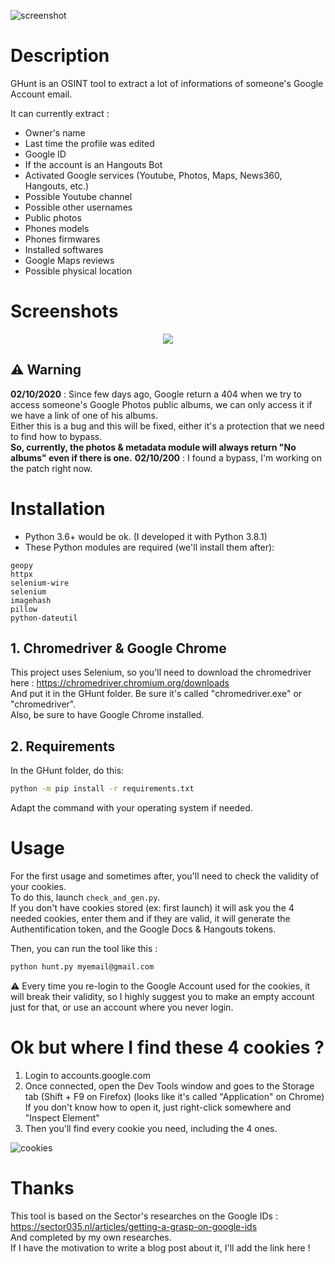 ![screenshot](https://files.catbox.moe/8a5nzs.png)

# Description
GHunt is an OSINT tool to extract a lot of informations of someone's Google Account email.

It can currently extract :
- Owner's name
- Last time the profile was edited
- Google ID
- If the account is an Hangouts Bot
- Activated Google services (Youtube, Photos, Maps, News360, Hangouts, etc.)
- Possible Youtube channel
- Possible other usernames
- Public photos
- Phones models
- Phones firmwares
- Installed softwares
- Google Maps reviews
- Possible physical location

# Screenshots
<p align="center">
  <img src="https://files.catbox.moe/2zb1z9.png">
</p>

## ⚠️ Warning
**02/10/2020** : Since few days ago, Google return a 404 when we try to access someone's Google Photos public albums, we can only access it if we have a link of one of his albums.\
Either this is a bug and this will be fixed, either it's a protection that we need to find how to bypass.\
**So, currently, the photos & metadata module will always return "No albums" even if there is one.**
**02/10/200** : I found a bypass, I'm working on the patch right now.

# Installation
- Python 3.6+ would be ok. (I developed it with Python 3.8.1)
- These Python modules are required (we'll install them after):
```
geopy
httpx
selenium-wire
selenium
imagehash
pillow
python-dateutil
```

## 1. Chromedriver & Google Chrome
This project uses Selenium, so you'll need to download the chromedriver here : https://chromedriver.chromium.org/downloads \
And put it in the GHunt folder. Be sure it's called "chromedriver.exe" or "chromedriver".\
Also, be sure to have Google Chrome installed.

## 2. Requirements
In the GHunt folder, do this:
```bash
python -m pip install -r requirements.txt
```
Adapt the command with your operating system if needed.

# Usage
For the first usage and sometimes after, you'll need to check the validity of your cookies.\
To do this, launch `check_and_gen.py`.\
If you don't have cookies stored (ex: first launch) it will ask you the 4 needed cookies, enter them and if they are valid, it will generate the Authentification token, and the Google Docs & Hangouts tokens.

Then, you can run the tool like this :
```bash
python hunt.py myemail@gmail.com
```
⚠️ Every time you re-login to the Google Account used for the cookies, it will break their validity, so I highly suggest you to make an empty account just for that, or use an account where you never login.

# Ok but where I find these 4 cookies ?
1. Login to accounts.google.com
2. Once connected, open the Dev Tools window and goes to the Storage tab (Shift + F9 on Firefox) (looks like it's called "Application" on Chrome)\
If you don't know how to open it, just right-click somewhere and "Inspect Element"
3. Then you'll find every cookie you need, including the 4 ones.

![cookies](https://files.catbox.moe/9jy200.png)

# Thanks
This tool is based on the Sector's researches on the Google IDs : https://sector035.nl/articles/getting-a-grasp-on-google-ids \
And completed by my own researches.\
If I have the motivation to write a blog post about it, I'll add the link here !
